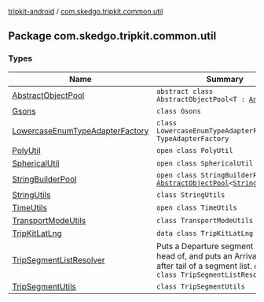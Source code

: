 [tripkit-android](../index.md) / [com.skedgo.tripkit.common.util](./index.md)

## Package com.skedgo.tripkit.common.util

### Types

| Name | Summary |
|---|---|
| [AbstractObjectPool](-abstract-object-pool/index.md) | `abstract class AbstractObjectPool<T : `[`Any`](https://kotlinlang.org/api/latest/jvm/stdlib/kotlin/-any/index.html)`!>` |
| [Gsons](-gsons/index.md) | `class Gsons` |
| [LowercaseEnumTypeAdapterFactory](-lowercase-enum-type-adapter-factory/index.md) | `class LowercaseEnumTypeAdapterFactory : TypeAdapterFactory` |
| [PolyUtil](-poly-util/index.md) | `open class PolyUtil` |
| [SphericalUtil](-spherical-util/index.md) | `open class SphericalUtil` |
| [StringBuilderPool](-string-builder-pool/index.md) | `open class StringBuilderPool : `[`AbstractObjectPool`](-abstract-object-pool/index.md)`<`[`StringBuilder`](https://docs.oracle.com/javase/7/docs/api/java/lang/StringBuilder.html)`!>` |
| [StringUtils](-string-utils/index.md) | `class StringUtils` |
| [TimeUtils](-time-utils/index.md) | `open class TimeUtils` |
| [TransportModeUtils](-transport-mode-utils/index.md) | `class TransportModeUtils` |
| [TripKitLatLng](-trip-kit-lat-lng/index.md) | `data class TripKitLatLng` |
| [TripSegmentListResolver](-trip-segment-list-resolver/index.md) | Puts a Departure segment before head of, and puts an Arrival segment after tail of a segment list. `open class TripSegmentListResolver` |
| [TripSegmentUtils](-trip-segment-utils/index.md) | `class TripSegmentUtils` |
